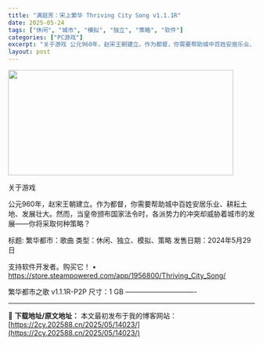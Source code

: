 ```yaml
---
title: "满庭芳：宋上繁华 Thriving City Song v1.1.1R"
date: 2025-05-24
tags: ["休闲", "城市", "模拟", "独立", "策略", "软件"]
categories: ["PC游戏"]
excerpt: "关于游戏 公元960年，赵宋王朝建立。作为都督，你需要帮助城中百姓安居乐业、耕耘土地、发展壮大。然而，当皇帝颁布国家法令时，各派势力的冲突却威胁着城市的发展——你将采取何种策略？ 标题: 繁华都市：歌曲 类型：休闲、独立、模拟、策略 发售日期：2024年5月29日 支持软件开发者。购买它！ • ht&hellip;"
layout: post
---
```


<img src="https://2cy.202588.cn/wp-content/uploads/2025/05/2025052402271263.jpg" alt="" width="460" height="215" class="aligncenter size-full wp-image-14024" />

关于游戏

公元960年，赵宋王朝建立。作为都督，你需要帮助城中百姓安居乐业、耕耘土地、发展壮大。然而，当皇帝颁布国家法令时，各派势力的冲突却威胁着城市的发展——你将采取何种策略？

标题: 繁华都市：歌曲
类型：休闲、独立、模拟、策略
发售日期：2024年5月29日

支持软件开发者。购买它！
• https://store.steampowered.com/app/1956800/Thriving_City_Song/

繁华都市之歌 v1.1.1R-P2P
尺寸：1 GB
——————————- 

---
📖 **下载地址/原文地址：** 本文最初发布于我的博客网站：[https://2cy.202588.cn/2025/05/14023/](https://2cy.202588.cn/2025/05/14023/)
